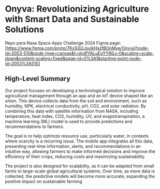 # Onyva: Revolutionizing Agriculture with Smart Data and Sustainable Solutions
Repo para Nasa Space Apps Challenge 2024 
Figma page: [https://www.figma.com/proto/7KxS3i2JsuIkHszfBOnMye/Onyva?node-id=2053-510&node-type=canvas&t=dydfYALuEgYY8tLv-0&scaling=scale-down&content-scaling=fixed&page-id=0%3A1&starting-point-node-id=2053%3A510]
## High-Level Summary
Our project focuses on developing a technological solution to improve agricultural management through an app and an IoT device shaped like an onion. This device collects data from the soil and environment, such as humidity, NPK, electrical conductivity, pH, CO2, and solar radiation. By combining this data with satellite information from NASA, including temperature, heat index, CO2, humidity, UV, and evapotranspiration, a machine learning (ML) model is used to provide predictions and recommendations to farmers.

The goal is to help optimize resource use, particularly water, in contexts where scarcity is a recurring issue. The mobile app integrates all this data, presenting real-time information, alerts, and recommendations in an intuitive way, allowing farmers to make informed decisions and improve the efficiency of their crops, reducing costs and maximizing sustainability.

The project is also designed for scalability, as it can be adapted from small farms to large-scale global agricultural systems. Over time, as more data is collected, the predictive models will become more accurate, expanding the positive impact on sustainable farming

